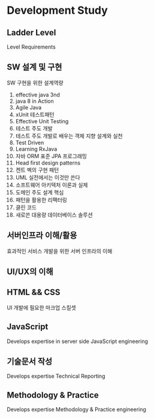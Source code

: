 # Development Study
## Ladder Level
Level Requirements
## SW 설계 및 구현
SW 구현을 위한 설계역량
1. effective java 3nd
2. java 8 in Action
3. Agile Java
4. xUnit 테스트패턴
5. Effective Unit Testing
6. 테스트 주도 개발
7. 테스트 주도 개발로 배우는 객체 지향 설계와 실천
8. Test Driven
9. Learning RxJava
10. 자바 ORM 표준 JPA 프로그래밍 
11. Head first design patterns
12. 켄트 벡의 구현 패턴 
13. UML 실전에서는 이것만 쓴다
14. 소프트웨어 아키텍처 이론과 실제 
15. 도메인 주도 설계 핵심 
16. 패턴을 활용한 리팩터링 
17. 클린 코드 
18. 새로쓴 대용량 데이터베이스 솔루션
## 서버인프라 이해/활용
효과적인 서비스 개발을 위한 서버 인프라의 이해
## UI/UX의 이해
## HTML && CSS
UI 개발에 필요한 마크업 스킬셋
## JavaScript
Develops expertise in server side JavaScript engineering
## 기술문서 작성
Develops expertise Technical Reporting
## Methodology & Practice
Develops expertise Methodology & Practice engineering
